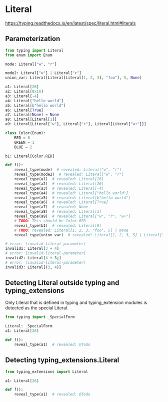 # Literal

<https://typing.readthedocs.io/en/latest/spec/literal.html#literals>

## Parameterization

```py
from typing import Literal
from enum import Enum

mode: Literal["w", "r"]

mode2: Literal["w"] | Literal["r"]
union_var: Literal[Literal[Literal[1, 2, 3], "foo"], 5, None]

a1: Literal[26]
a2: Literal[0x1A]
a3: Literal[-4]
a4: Literal["hello world"]
a5: Literal[b"hello world"]
a6: Literal[True]
a7: Literal[None] = None
a8: Literal[Literal[1]]
a9: Literal[Literal["w"], Literal["r"], Literal[Literal["w+"]]]

class Color(Enum):
    RED = 0
    GREEN = 1
    BLUE = 2

b1: Literal[Color.RED]

def f():
    reveal_type(mode)  # revealed: Literal["w", "r"]
    reveal_type(mode2)  # revealed: Literal["w", "r"]
    reveal_type(a1)  # revealed: Literal[26]
    reveal_type(a2)  # revealed: Literal[26]
    reveal_type(a3)  # revealed: Literal[-4]
    reveal_type(a4)  # revealed: Literal["hello world"]
    reveal_type(a5)  # revealed: Literal[b"hello world"]
    reveal_type(a6)  # revealed: Literal[True]
    reveal_type(a7)  # revealed: None
    reveal_type(a8)  # revealed: Literal[1]
    reveal_type(a9)  # revealed: Literal["w", "r", "w+"]
    # TODO: This should be Color.RED
    reveal_type(b1)  # revealed: Literal[0]
    # TODO: revealed: Literal[1, 2, 3, "foo", 5] | None
    reveal_type(union_var)  # revealed: Literal[1, 2, 3, 5] | Literal["foo"] | None

# error: [invalid-literal-parameter]
invalid1: Literal[3 + 4]
# error: [invalid-literal-parameter]
invalid2: Literal[4 + 3j]
# error: [invalid-literal-parameter]
invalid3: Literal[(3, 4)]
```

## Detecting Literal outside typing and typing_extensions

Only Literal that is defined in typing and typing_extension modules is detected as the special Literal.

```py
from typing import _SpecialForm

Literal: _SpecialForm
a1: Literal[26]

def f():
    reveal_type(a1)  # revealed: @Todo
```

## Detecting typing_extensions.Literal

```py
from typing_extensions import Literal

a1: Literal[26]

def f():
    reveal_type(a1)  # revealed: @Todo
```

